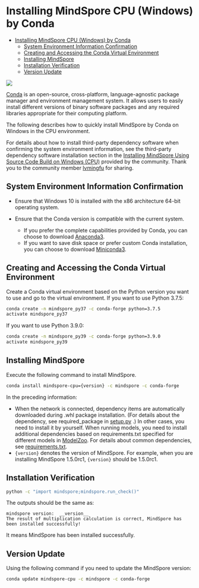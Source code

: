 # Installing MindSpore CPU (Windows) by Conda

<!-- TOC -->

- [Installing MindSpore CPU (Windows) by Conda](#installing-mindspore-cpu-windows-by-conda)
    - [System Environment Information Confirmation](#system-environment-information-confirmation)
    - [Creating and Accessing the Conda Virtual Environment](#creating-and-accessing-the-conda-virtual-environment)
    - [Installing MindSpore](#installing-mindspore)
    - [Installation Verification](#installation-verification)
    - [Version Update](#version-update)

<!-- /TOC -->

<a href="https://gitee.com/mindspore/docs/blob/r1.5/install/mindspore_cpu_win_install_conda.md" target="_blank"><img src="https://gitee.com/mindspore/docs/raw/r1.5/resource/_static/logo_source_en.png"></a>

[Conda](https://docs.conda.io/en/latest/) is an open-source, cross-platform, language-agnostic package manager and environment management system. It allows users to easily install different versions of binary software packages and any required libraries appropriate for their computing platform.

The following describes how to quickly install MindSpore by Conda on Windows in the CPU environment.

For details about how to install third-party dependency software when confirming the system environment information, see the third-party dependency software installation section in the [Installing MindSpore Using Source Code Build on Windows (CPU)](https://www.mindspore.cn/news/newschildren?id=364) provided by the community. Thank you to the community member [lvmingfu](https://gitee.com/lvmingfu) for sharing.

## System Environment Information Confirmation

- Ensure that Windows 10 is installed with the x86 architecture 64-bit operating system.
- Ensure that the Conda version is compatible with the current system.

    - If you prefer the complete capabilities provided by Conda, you can choose to download [Anaconda3](https://repo.anaconda.com/archive/).
    - If you want to save disk space or prefer custom Conda installation, you can choose to download [Miniconda3](https://repo.anaconda.com/miniconda/).

## Creating and Accessing the Conda Virtual Environment

Create a Conda virtual environment based on the Python version you want to use and go to the virtual environment.
If you want to use Python 3.7.5:

```bash
conda create -n mindspore_py37 -c conda-forge python=3.7.5
activate mindspore_py37
```

If you want to use Python 3.9.0:

```bash
conda create -n mindspore_py39 -c conda-forge python=3.9.0
activate mindspore_py39
```

## Installing MindSpore

Execute the following command to install MindSpore.

```bash
conda install mindspore-cpu={version} -c mindspore -c conda-forge
```

In the preceding information:

- When the network is connected, dependency items are automatically downloaded during .whl package installation. (For details about the dependency, see required_package in [setup.py](https://gitee.com/mindspore/mindspore/blob/r1.5/setup.py) .) In other cases, you need to install it by yourself. When running models, you need to install additional dependencies based on requirements.txt specified for different models in [ModelZoo](https://gitee.com/mindspore/models/tree/r1.5/). For details about common dependencies, see [requirements.txt](https://gitee.com/mindspore/mindspore/blob/r1.5/requirements.txt).
- `{version}` denotes the version of MindSpore. For example, when you are installing MindSpore 1.5.0rc1, `{version}` should be 1.5.0rc1.

## Installation Verification

```bash
python -c "import mindspore;mindspore.run_check()"
```

The outputs should be the same as:

```text
mindspore version:  __version__
The result of multiplication calculation is correct, MindSpore has been installed successfully!
```

It means MindSpore has been installed successfully.

## Version Update

Using the following command if you need to update the MindSpore version:

```bash
conda update mindspore-cpu -c mindspore -c conda-forge
```
